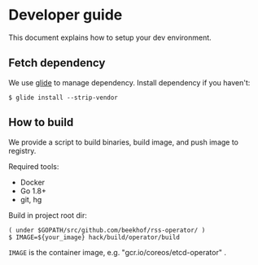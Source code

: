 # Developer guide

This document explains how to setup your dev environment. 

## Fetch dependency

We use [glide](https://github.com/Masterminds/glide) to manage dependency.
Install dependency if you haven't:

```
$ glide install --strip-vendor
```

## How to build

We provide a script to build binaries, build image, and push image to registry.

Required tools:
- Docker
- Go 1.8+
- git, hg

Build in project root dir:

```
( under $GOPATH/src/github.com/beekhof/rss-operator/ )
$ IMAGE=${your_image} hack/build/operator/build
```
`IMAGE` is the container image, e.g. "gcr.io/coreos/etcd-operator" .
